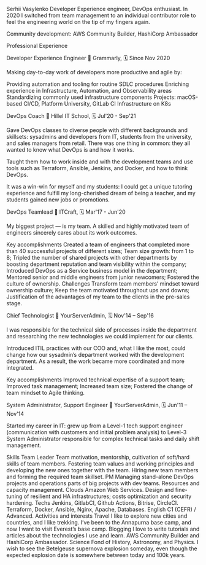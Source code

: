 Serhii Vasylenko
Developer Experience engineer, DevOps enthusiast. In 2020 I switched from team management to an individual contributor role to feel the engineering world on the tip of my fingers again.

Community development: AWS Community Builder, HashiCorp Ambassador

Professional Experience

Developer Experience Engineer
🏢 Grammarly, 🗓 Since Nov 2020

Making day-to-day work of developers more productive and agile by:

Providing automation and tooling for routine SDLC procedures
Enriching experience in Infrastructure, Automation, and Observability areas
Standardizing commonly used infrastructure components
Projects: macOS-based CI/CD, Platform University, GitLab CI Infrastructure on K8s


DevOps Coach
🏢 Hillel IT School, 🗓 Jul'20 - Sep'21

Gave DevOps classes to diverse people with different backgrounds and skillsets: sysadmins and developers from IT, students from the university, and sales managers from retail. There was one thing in common: they all wanted to know what DevOps is and how it works.

Taught them how to work inside and with the development teams and use tools such as Terraform, Ansible, Jenkins, and Docker, and how to think DevOps.

It was a win-win for myself and my students: I could get a unique tutoring experience and fulfill my long-cherished dream of being a teacher, and my students gained new jobs or promotions.


DevOps Teamlead
🏢 ITCraft, 🗓 Mar'17 - Jun'20

My biggest project — is my team. A skilled and highly motivated team of engineers sincerely cares about its work outcomes.

Key accomplishments
Created a team of engineers that completed more than 40 successful projects of different sizes;
Team size growth: from 1 to 8;
Tripled the number of shared projects with other departments by boosting department reputation and team visibility within the company;
Introduced DevOps as a Service business model in the department;
Mentored senior and middle engineers from junior newcomers;
Fostered the culture of ownership.
Challenges
Transform team members’ mindset toward ownership culture;
Keep the team motivated throughout ups and downs;
Justification of the advantages of my team to the clients in the pre-sales stage.

Chief Technologist
🏢 YourServerAdmin, 🗓 Nov'14 – Sep'16

I was responsible for the technical side of processes inside the department and researching the new technologies we could implement for our clients.

Introduced ITIL practices with our COO and, what I like the most, could change how our sysadmin’s department worked with the development department. As a result, the work became more coordinated and more integrated.

Key accomplishments
Improved technical expertise of a support team;
Improved task management;
Increased team size;
Fostered the change of team mindset to Agile thinking.

System Administrator, Support Engineer
🏢 YourServerAdmin, 🗓 Jun'11 – Nov'14

Started my career in IT: grew up from a Level-1 tech support engineer (communication with customers and initial problem analysis) to Level-3 System Administrator responsible for complex technical tasks and daily shift management.

Skills
Team Leader
Team motivation, mentorship, cultivation of soft/hard skills of team members.
Fostering team values and working principles and developing the new ones together with the team.
Hiring new team members and forming the required team skillset.
PM
Managing stand-alone DevOps projects and operations parts of big projects with dev teams.
Resources and capacity management.
Clouds
Amazon Web Services. Design and fine-tuning of resilient and HA infrastructures; costs optimization and security hardening.
Techs
Jenkins, GitlabCI, Github Actions, Bitrise, CircleCI.
Terraform, Docker, Ansible, Nginx, Apache, Databases.
English
C1 (CEFR) / Advanced.
Activities and interests
Travel
I like to explore new cities and countries, and I like trekking. I’ve been to the Annapurna base camp, and now I want to visit Everest’s base camp.
Blogging
I love to write tutorials and articles about the technologies I use and learn. AWS Community Builder and HashiCorp Ambassador.
Science
Fond of History, Astronomy, and Physics. I wish to see the Betelgeuse supernova explosion someday, even though the expected explosion date is somewhere between today and 100k years.